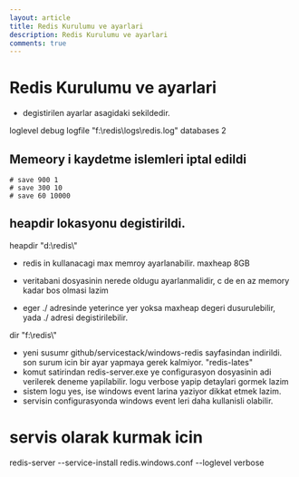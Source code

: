```yaml
---
layout: article
title: Redis Kurulumu ve ayarlari
description: Redis Kurulumu ve ayarlari
comments: true
---
```


# Redis Kurulumu ve ayarlari

- degistirilen ayarlar asagidaki sekildedir.

loglevel debug
logfile "f:\\redis\\logs\\redis.log"
databases 2
## Memeory i kaydetme islemleri iptal edildi
```
# save 900 1
# save 300 10
# save 60 10000
```

## heapdir lokasyonu degistirildi.
  heapdir "d:\\redis\\"

- redis in kullanacagi max memroy ayarlanabilir.
maxheap 8GB


- veritabani dosyasinin nerede oldugu ayarlanmalidir, c de en az memory kadar bos olmasi lazim
- eger ./ adresinde yeterince yer yoksa maxheap degeri dusurulebilir, yada ./ adresi degistirilebilir.

dir "f:\\redis\\"


- yeni susumr github/servicestack/windows-redis sayfasindan indirildi.
son surum icin bir ayar yapmaya gerek kalmiyor. "redis-lates"
- komut satirindan redis-server.exe ye configurasyon dosyasinin adi verilerek deneme yapilabilir.
logu verbose yapip detaylari gormek lazim
- sistem logu yes, ise windows event larina yaziyor dikkat etmek lazim.
- servisin configurasyonda windows event leri daha kullanisli olabilir.

# servis olarak kurmak icin


redis-server --service-install redis.windows.conf --loglevel verbose
